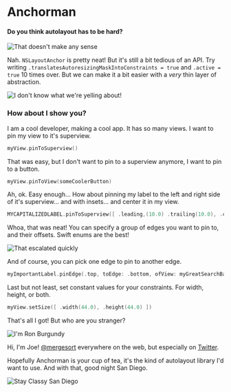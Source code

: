 # Anchorman

#### Do you think autolayout has to be hard?

![That doesn't make any sense](https://github.com/mergesort/anchorman/blob/master/gifs/doesnt_make_sense.gif)

Nah. `NSLayoutAnchor` is pretty neat! But it's still a bit tedious of an API. Try writing `.translatesAutoresizingMaskIntoConstraints = true` and `.active = true` 10 times over. But we can make it a bit easier with a *very* thin layer of abstraction.

![I don't know what we're yelling about!](https://github.com/mergesort/anchorman/blob/master/gifs/yelling.gif)

### How about I show you?

I am a cool developer, making a cool app. It has so many views. I want to pin my view to it's superview.

```swift
myView.pinToSuperview()
```

That was easy, but I don't want to pin to a superview anymore, I want to pin to a button.

```swift
myView.pinToView(someCoolerButton)
```

Ah, ok. Easy enough… How about pinning my label to the left and right side of it's superview… and with insets… and center it in my view.

```swift
MYCAPITALIZEDLABEL.pinToSuperview([ .leading,(10.0) .trailing(10.0), .centerX, .centerY ])
```

Whoa, that was neat! You can specify a group of edges you want to pin to, and their offsets. Swift enums are the best!

![That escalated quickly](https://github.com/mergesort/anchorman/blob/master/gifs/escalated_quickly.gif)

And of course, you can pick one edge to pin to another edge.

```swift
myImportantLabel.pinEdge(.top, toEdge: .bottom, ofView: myGreatSearchBar, constant: 10.0)
```

Last but not least, set constant values for your 
constraints. For width, height, or both.

```swift
myView.setSize([ .width(44.0), .height(44.0) ])
```

That's all I got! But who are you stranger?

![I'm Ron Burgundy](https://github.com/mergesort/anchorman/blob/master/gifs/im_ron_burgundy.gif)

Hi, I'm Joe! [@mergesort](http://fabisevi.ch) everywhere on the web, but especially on [Twitter](https://twitter.com/mergesort).

Hopefully Anchorman is your cup of tea, it's the kind of autolayout library I'd want to use. And with that, good night San Diego.

![Stay Classy San Diego](https://github.com/mergesort/anchorman/blob/master/gifs/stay_classy.gif)
